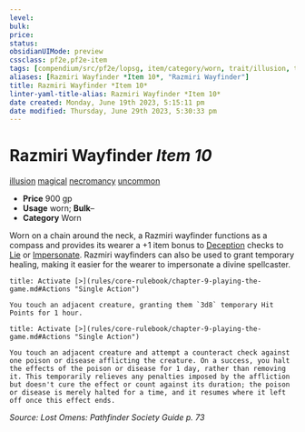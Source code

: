 ```yaml
---
level:
bulk:
price:
status:
obsidianUIMode: preview
cssclass: pf2e,pf2e-item
tags: [compendium/src/pf2e/lopsg, item/category/worn, trait/illusion, trait/magical, trait/necromancy, trait/uncommon]
aliases: [Razmiri Wayfinder *Item 10*, "Razmiri Wayfinder"]
title: Razmiri Wayfinder *Item 10*
linter-yaml-title-alias: Razmiri Wayfinder *Item 10*
date created: Monday, June 19th 2023, 5:15:11 pm
date modified: Thursday, June 29th 2023, 5:30:33 pm
---
```


# Razmiri Wayfinder *Item 10*

[illusion](rules/traits/illusion.md) [magical](rules/traits/magical.md) [necromancy](rules/traits/necromancy.md) [uncommon](rules/traits/uncommon.md)  

- **Price** 900 gp
- **Usage** worn; **Bulk**–
- **Category** Worn

Worn on a chain around the neck, a Razmiri wayfinder functions as a compass and provides its wearer a +1 item bonus to [Deception](compendium/skills.md#Deception) checks to [Lie](rules/actions/lie.md) or [Impersonate](rules/actions/impersonate.md). Razmiri wayfinders can also be used to grant temporary healing, making it easier for the wearer to impersonate a divine spellcaster.

```ad-embed-ability
title: Activate [>](rules/core-rulebook/chapter-9-playing-the-game.md#Actions "Single Action")

You touch an adjacent creature, granting them `3d8` temporary Hit Points for 1 hour.
```

```ad-embed-ability
title: Activate [>](rules/core-rulebook/chapter-9-playing-the-game.md#Actions "Single Action")

You touch an adjacent creature and attempt a counteract check against one poison or disease afflicting the creature. On a success, you halt the effects of the poison or disease for 1 day, rather than removing it. This temporarily relieves any penalties imposed by the affliction but doesn't cure the effect or count against its duration; the poison or disease is merely halted for a time, and it resumes where it left off once this effect ends.
```

*Source: Lost Omens: Pathfinder Society Guide p. 73*
